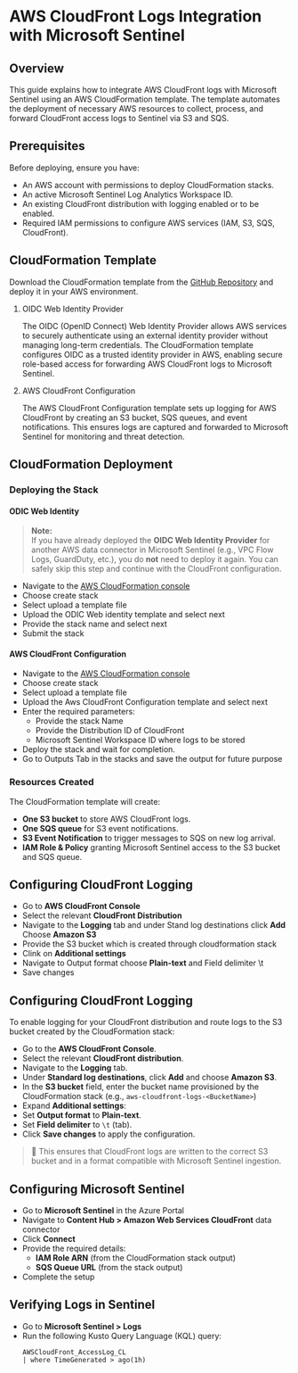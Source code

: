 # AWS CloudFront Logs Integration with Microsoft Sentinel

## Overview
This guide explains how to integrate AWS CloudFront logs with Microsoft Sentinel using an AWS CloudFormation template. The template automates the deployment of necessary AWS resources to collect, process, and forward CloudFront access logs to Sentinel via S3 and SQS.

## Prerequisites
Before deploying, ensure you have:
- An AWS account with permissions to deploy CloudFormation stacks.
- An active Microsoft Sentinel Log Analytics Workspace ID.
- An existing CloudFront distribution with logging enabled or to be enabled.
- Required IAM permissions to configure AWS services (IAM, S3, SQS, CloudFront).

## CloudFormation Template
Download the CloudFormation template from the [GitHub Repository](https://github.com/<your-org>/cloudfront-to-sentinel) and deploy it in your AWS environment.
1. OIDC Web Identity Provider

   The OIDC (OpenID Connect) Web Identity Provider allows AWS services to securely authenticate using an external identity provider without managing long-term credentials. The CloudFormation template configures OIDC as a trusted identity provider in AWS, enabling secure role-based access for forwarding AWS CloudFront logs to Microsoft Sentinel.
   
2. AWS CloudFront Configuration

      The AWS CloudFront Configuration template sets up logging for AWS CloudFront by creating an S3 bucket, SQS queues, and event notifications. This ensures logs are captured and forwarded to Microsoft Sentinel for monitoring and threat detection.

## CloudFormation Deployment

### Deploying the Stack
#### ODIC Web Identity
> **Note:**  
> If you have already deployed the **OIDC Web Identity Provider** for another AWS data connector in Microsoft Sentinel (e.g., VPC Flow Logs, GuardDuty, etc.), you do **not** need to deploy it again. You can safely skip this step and continue with the CloudFront configuration.
- Navigate to the [AWS CloudFormation console](https://aka.ms/awsCloudFormationLink#/stacks/create)
- Choose create stack
- Select upload a template file
- Upload the ODIC Web identity template and select next
- Provide the stack name and select next
- Submit the stack

#### AWS CloudFront Configuration

- Navigate to the [AWS CloudFormation console](https://aka.ms/awsCloudFormationLink#/stacks/create)
- Choose create stack
- Select upload a template file
- Upload the Aws CloudFront Configuration template and select next
- Enter the required parameters:
     - Provide the stack Name
     - Provide the Distribution ID of CloudFront
     - Microsoft Sentinel Workspace ID where logs to be stored
- Deploy the stack and wait for completion.
- Go to Outputs Tab in the stacks and save the output for future purpose

### Resources Created

The CloudFormation template will create:

- **One S3 bucket** to store AWS CloudFront logs.
- **One SQS queue** for S3 event notifications.
- **S3 Event Notification** to trigger messages to SQS on new log arrival.
- **IAM Role & Policy** granting Microsoft Sentinel access to the S3 bucket and SQS queue.

## Configuring CloudFront Logging

- Go to **AWS CloudFront Console**
- Select the relevant **CloudFront Distribution**
- Navigate to the **Logging** tab and under Stand log destinations click **Add** Choose **Amazon S3**
- Provide the S3 bucket which is created through cloudformation stack
- Clink on **Additional settings**
- Navigate to Output format choose **Plain-text** and Field delimiter \t
- Save changes

## Configuring CloudFront Logging

To enable logging for your CloudFront distribution and route logs to the S3 bucket created by the CloudFormation stack:
- Go to the **AWS CloudFront Console**.
- Select the relevant **CloudFront distribution**.
- Navigate to the **Logging** tab.
-  Under **Standard log destinations**, click **Add** and choose **Amazon S3**.
-   In the **S3 bucket** field, enter the bucket name provisioned by the CloudFormation stack (e.g., `aws-cloudfront-logs-<BucketName>`)
-   Expand **Additional settings**:
   - Set **Output format** to **Plain-text**.
   - Set **Field delimiter** to `\t` (tab).
- Click **Save changes** to apply the configuration.

> 📌 This ensures that CloudFront logs are written to the correct S3 bucket and in a format compatible with Microsoft Sentinel ingestion.

## Configuring Microsoft Sentinel

- Go to **Microsoft Sentinel** in the Azure Portal
- Navigate to **Content Hub > Amazon Web Services CloudFront** data connector
- Click **Connect**
- Provide the required details:
  - **IAM Role ARN** (from the CloudFormation stack output)
  - **SQS Queue URL** (from the stack output)
- Complete the setup

## Verifying Logs in Sentinel

- Go to **Microsoft Sentinel > Logs**
- Run the following Kusto Query Language (KQL) query:
  ```kql
  AWSCloudFront_AccessLog_CL
  | where TimeGenerated > ago(1h)

